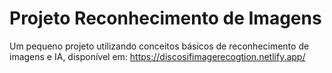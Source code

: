 # Projeto Reconhecimento de Imagens
Um pequeno projeto utilizando conceitos básicos de reconhecimento de imagens e IA, disponível em:
https://discosifimagerecogtion.netlify.app/

